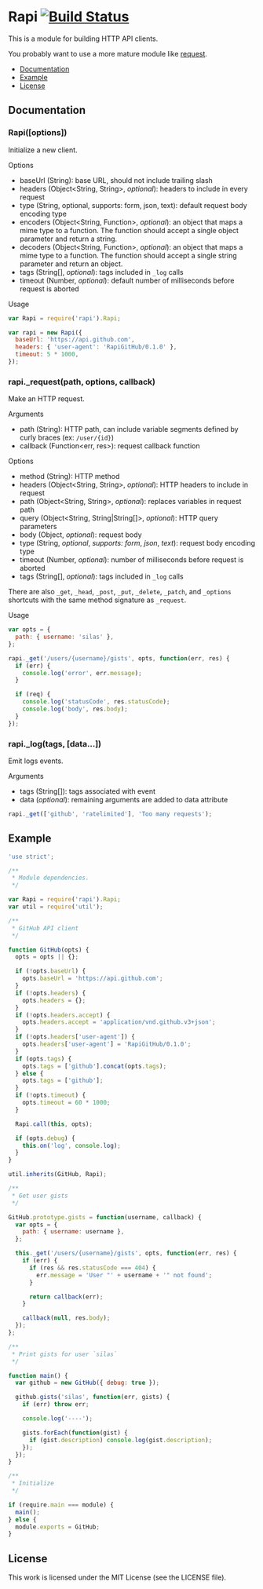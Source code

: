 # Rapi [![Build Status](https://travis-ci.org/silas/node-rapi.png?branch=master)](https://travis-ci.org/silas/node-rapi)

This is a module for building HTTP API clients.

You probably want to use a more mature module like [request][request].

 * [Documentation](#documentation)
 * [Example](#example)
 * [License](#license)

## Documentation

### Rapi([options])

Initialize a new client.

Options

 * baseUrl (String): base URL, should not include trailing slash
 * headers (Object\<String, String>, *optional*): headers to include in every request
 * type (String, optional, supports: form, json, text): default request body encoding type
 * encoders (Object\<String, Function>, *optional*): an object that maps a mime type to a function. The function should accept a single object parameter and return a string.
 * decoders (Object\<String, Function>, *optional*): an object that maps a mime type to a function. The function should accept a single string parameter and return an object.
 * tags (String[], *optional*): tags included in `_log` calls
 * timeout (Number, *optional*): default number of milliseconds before request is aborted

Usage

``` javascript
var Rapi = require('rapi').Rapi;

var rapi = new Rapi({
  baseUrl: 'https://api.github.com',
  headers: { 'user-agent': 'RapiGitHub/0.1.0' },
  timeout: 5 * 1000,
});
```

### rapi.\_request(path, options, callback)

Make an HTTP request.

Arguments

 * path (String): HTTP path, can include variable segments defined by curly braces (ex: `/user/{id}`)
 * callback (Function\<err, res>): request callback function

Options

 * method (String): HTTP method
 * headers (Object\<String, String>, *optional*): HTTP headers to include in request
 * path (Object\<String, String>, *optional*): replaces variables in request path
 * query (Object\<String, String|String[]>, *optional*): HTTP query parameters
 * body (Object, *optional*): request body
 * type (String, *optional*, *supports:* *form*, *json*, *text*): request body encoding type
 * timeout (Number, *optional*): number of milliseconds before request is aborted
 * tags (String[], *optional*): tags included in `_log` calls

There are also `_get`, `_head`, `_post`, `_put`, `_delete`, `_patch`, and
`_options` shortcuts with the same method signature as `_request`.

Usage

``` javascript
var opts = {
  path: { username: 'silas' },
};

rapi._get('/users/{username}/gists', opts, function(err, res) {
  if (err) {
    console.log('error', err.message);
  }

  if (req) {
    console.log('statusCode', res.statusCode);
    console.log('body', res.body);
  }
});
```

### rapi.\_log(tags, [data...])

Emit logs events.

Arguments

 * tags (String[]): tags associated with event
 * data (*optional*): remaining arguments are added to data attribute

``` javascript
rapi._get(['github', 'ratelimited'], 'Too many requests');
```

## Example

``` javascript
'use strict';

/**
 * Module dependencies.
 */

var Rapi = require('rapi').Rapi;
var util = require('util');

/**
 * GitHub API client
 */

function GitHub(opts) {
  opts = opts || {};

  if (!opts.baseUrl) {
    opts.baseUrl = 'https://api.github.com';
  }
  if (!opts.headers) {
    opts.headers = {};
  }
  if (!opts.headers.accept) {
    opts.headers.accept = 'application/vnd.github.v3+json';
  }
  if (!opts.headers['user-agent']) {
    opts.headers['user-agent'] = 'RapiGitHub/0.1.0';
  }
  if (opts.tags) {
    opts.tags = ['github'].concat(opts.tags);
  } else {
    opts.tags = ['github'];
  }
  if (!opts.timeout) {
    opts.timeout = 60 * 1000;
  }

  Rapi.call(this, opts);

  if (opts.debug) {
    this.on('log', console.log);
  }
}

util.inherits(GitHub, Rapi);

/**
 * Get user gists
 */

GitHub.prototype.gists = function(username, callback) {
  var opts = {
    path: { username: username },
  };

  this._get('/users/{username}/gists', opts, function(err, res) {
    if (err) {
      if (res && res.statusCode === 404) {
        err.message = 'User "' + username + '" not found';
      }

      return callback(err);
    }

    callback(null, res.body);
  });
};

/**
 * Print gists for user `silas`
 */

function main() {
  var github = new GitHub({ debug: true });

  github.gists('silas', function(err, gists) {
    if (err) throw err;

    console.log('----');

    gists.forEach(function(gist) {
      if (gist.description) console.log(gist.description);
    });
  });
}

/**
 * Initialize
 */

if (require.main === module) {
  main();
} else {
  module.exports = GitHub;
}
```

## License

This work is licensed under the MIT License (see the LICENSE file).

[request]: https://www.npmjs.org/package/request
